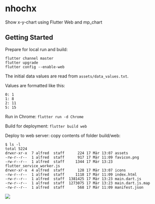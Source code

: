 # nhochx

Show x-y-chart using Flutter Web and mp_chart

## Getting Started

Prepare for local run and build:
```
flutter channel master
flutter upgrade
flutter config --enable-web
```

The initial data values are read from `assets/data_values.txt`.

Values are formatted like this:
```
0: 1
1: 8
2: 11
5: 15
```

Run in Chrome:
`flutter run -d Chrome`


Build for deployment:
`flutter build web`

Deploy to web server: copy contents of folder build/web:

```
$ ls -l
total 5224
drwxr-xr-x  7 alfred  staff      224 17 Mär 13:07 assets
-rw-r--r--  1 alfred  staff      917 17 Mär 11:09 favicon.png
-rw-r--r--  1 alfred  staff     1344 17 Mär 13:23 flutter_service_worker.js
drwxr-xr-x  4 alfred  staff      128 17 Mär 13:07 icons
-rw-r--r--  1 alfred  staff     1118 17 Mär 11:09 index.html
-rw-r--r--  1 alfred  staff  1381425 17 Mär 13:23 main.dart.js
-rw-r--r--  1 alfred  staff  1273075 17 Mär 13:23 main.dart.js.map
-rw-r--r--  1 alfred  staff      568 17 Mär 11:09 manifest.json
```

<img src="images_for_readme/corona-hessen.gif"/>